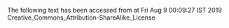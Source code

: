 The following text has been accessed from at Fri Aug 9 00:09:27 IST 2019
Creative_Commons_Attribution-ShareAlike_License
